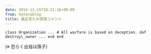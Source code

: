 ```yaml
---
date: 2014-11-15T18:21:16+09:00
from: hatenablog
title: 最近見たお洒落コメント
---
```

```
class Organization ... # All warfare is based on deception. def destroy\_owner ... end end
```

(※ 恐らく出自は孫子)


